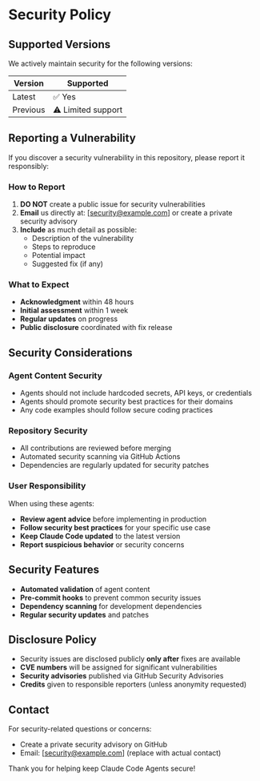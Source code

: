 # Security Policy

## Supported Versions

We actively maintain security for the following versions:

| Version  | Supported          |
| -------- | ------------------ |
| Latest   | ✅ Yes             |
| Previous | ⚠️ Limited support |

## Reporting a Vulnerability

If you discover a security vulnerability in this repository, please report it responsibly:

### How to Report

1. **DO NOT** create a public issue for security vulnerabilities
2. **Email** us directly at: [security@example.com] or create a private security advisory
3. **Include** as much detail as possible:
   - Description of the vulnerability
   - Steps to reproduce
   - Potential impact
   - Suggested fix (if any)

### What to Expect

- **Acknowledgment** within 48 hours
- **Initial assessment** within 1 week
- **Regular updates** on progress
- **Public disclosure** coordinated with fix release

## Security Considerations

### Agent Content Security

- Agents should not include hardcoded secrets, API keys, or credentials
- Agents should promote security best practices for their domains
- Any code examples should follow secure coding practices

### Repository Security

- All contributions are reviewed before merging
- Automated security scanning via GitHub Actions
- Dependencies are regularly updated for security patches

### User Responsibility

When using these agents:

- **Review agent advice** before implementing in production
- **Follow security best practices** for your specific use case
- **Keep Claude Code updated** to the latest version
- **Report suspicious behavior** or security concerns

## Security Features

- **Automated validation** of agent content
- **Pre-commit hooks** to prevent common security issues
- **Dependency scanning** for development dependencies
- **Regular security updates** and patches

## Disclosure Policy

- Security issues are disclosed publicly **only after** fixes are available
- **CVE numbers** will be assigned for significant vulnerabilities
- **Security advisories** published via GitHub Security Advisories
- **Credits** given to responsible reporters (unless anonymity requested)

## Contact

For security-related questions or concerns:

- Create a private security advisory on GitHub
- Email: [security@example.com] (replace with actual contact)

Thank you for helping keep Claude Code Agents secure!
